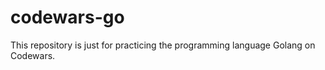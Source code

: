 # codewars-go

This repository is just for practicing the programming language Golang on Codewars.

